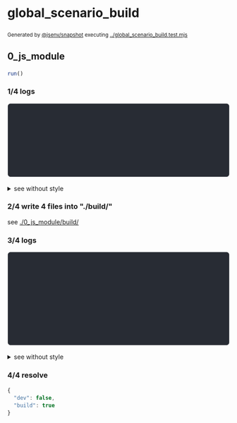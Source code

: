 # global_scenario_build

<sub>
  Generated by <a href="https://github.com/jsenv/core/tree/main/packages/independent/snapshot">@jsenv/snapshot</a> executing <a href="../global_scenario_build.test.mjs">../global_scenario_build.test.mjs</a>
</sub>

## 0_js_module

```js
run()
```

### 1/4 logs

![img](0_js_module/log_group.svg)

<details>
  <summary>see without style</summary>

```console

build "./main.html"
⠋ generate source graph
✔ generate source graph (done in <X> second)
⠋ generate build graph
✔ generate build graph (done in <X> second)
⠋ inject urls in service worker
✔ inject urls in service worker (done in <X> second)
⠋ write files in build directory

```

</details>


### 2/4 write 4 files into "./build/"

see [./0_js_module/build/](./0_js_module/build/)

### 3/4 logs

![img](0_js_module/log_group_1.svg)

<details>
  <summary>see without style</summary>

```console
✔ write files in build directory (done in <X> second)
--- build files ---  
- html : 1 (335 B / 42 %)
- js   : 3 (456 B / 58 %)
- total: 4 (791 B / 100 %)
--------------------
⠋ start build server
✔ start build server (done in <X> second)

- http://localhost
- http://[::1]

chromium console.log > {dev: false}
```

</details>


### 4/4 resolve

```js
{
  "dev": false,
  "build": true
}
```